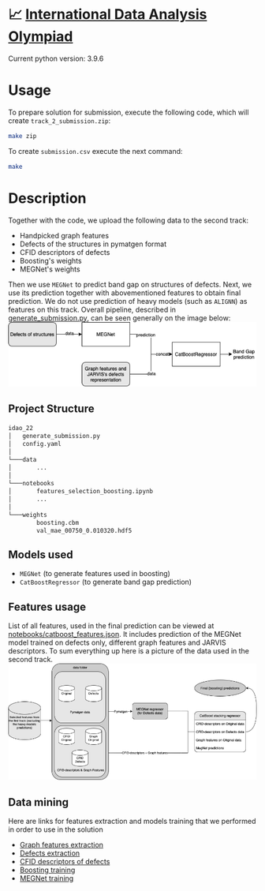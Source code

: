 # 📈 [International Data Analysis Olympiad](https://idao.world/)

Current python version: 3.9.6
# Usage
To prepare solution for submission, execute the following code, which will create ```track_2_submission.zip```:
```bash
make zip
```
To create ```submission.csv``` execute the next command:
```bash
make
```


# Description

Together with the code, we upload the following data to the second track:

- Handpicked graph features
- Defects of the structures in pymatgen format
- CFID descriptors of defects
- Boosting's weights
- MEGNet's weights

Then we use `MEGNet` to predict band gap on structures of defects. Next, we use its prediction together with abovementioned features to obtain final prediction. We do not use prediction of heavy models (such as `ALIGNN`) as features on this track. Overall pipeline, described in [generate_submission.py](generate_submission.py), can be seen generally on the image below:
![pipeline](images/solution.png)

## Project Structure

```
idao_22
│   generate_submission.py
│   config.yaml
│
└───data
│   	...
│
└───notebooks
│   	features_selection_boosting.ipynb
│   	...
│
└───weights
    	boosting.cbm
    	val_mae_00750_0.010320.hdf5
```

## Models used

- `MEGNet` (to generate features used in boosting)
- `CatBoostRegressor` (to generate band gap prediction)

## Features usage

List of all features, used in the final prediction can be viewed at [notebooks/catboost_features.json](https://github.com/yk4r2/idao_22/blob/final/track2/notebooks/catboost_features.json). It includes prediction of the MEGNet model trained on defects only, different graph features and JARVIS descriptors. To sum everything up here is a picture of the data used in the second track.
![features](images/pipeline.png)

## Data mining
Here are links for features extraction and models training that we performed in order to use in the solution

- [Graph features extraction](https://github.com/yk4r2/idao_22/blob/master/adhoc/scripts/graph_features.py)
- [Defects extraction](https://github.com/yk4r2/idao_22/blob/master/adhoc/scripts/atoms_to_defects.py)
- [CFID descriptors of defects](https://github.com/yk4r2/idao_22/blob/master/adhoc/datasets_converter.ipynb)
- [Boosting training](https://github.com/yk4r2/idao_22/blob/final/track2/notebooks/features_selection_boosting.ipynb)
- [MEGNet training](https://github.com/yk4r2/idao_22/blob/master/adhoc/megnet_on_defects.ipynb)


<!-- ## 🔗 Useful links
- [Contest](https://official.contest.yandex.ru/contest/34916/problems/)
- [Leaderboard](https://official.contest.yandex.ru/contest/34916/standings/)
- [Colab notebook](https://colab.research.google.com/drive/1NZhOvrt8FKLhnZgiQzNDuF2NApU2E0al?usp=sharing) with [ALIGNN](https://github.com/usnistgov/alignn) fine-tuning
- [Colab notebook](https://colab.research.google.com/drive/1dSpGZz-TYmOxv9xH2A65kMdPb1XtMEQp?usp=sharing) with inference.
- Credentials are in Telegram

## 🛠 Installation
- `pyenv` from [here](https://github.com/pyenv/pyenv)
- `poetry`: ```pip install poetry```
- all the needed packages from `pyproject.toml` and your own `venv`:
	- ```pyenv install 3.9.6 && pyenv local 3.9.6```
	- `poetry` instruction can be found [here](https://blog.jayway.com/2019/12/28/pyenv-poetry-saviours-in-the-python-chaos/)
	- ```poetry update```
- you can find the `get_data.sh` script in the `data/` folder: ```cd data/ && /bin/bash get_data.sh```


## 🏗 Structure
- `ad-hoc`: a directory for notebooks and ad-hoc scripts.
	- Contains everybody's sandboxes.
- `scripts`: a directory for models and training scripts.
	- Please create own directory for every branch.

## 🗒 Notes
I added [wemake-python-styleguide](https://wemake-python-stylegui.de/) flake8 plugin and some autoreformatters to dev dependencies. Please use `black` at least.
 -->
